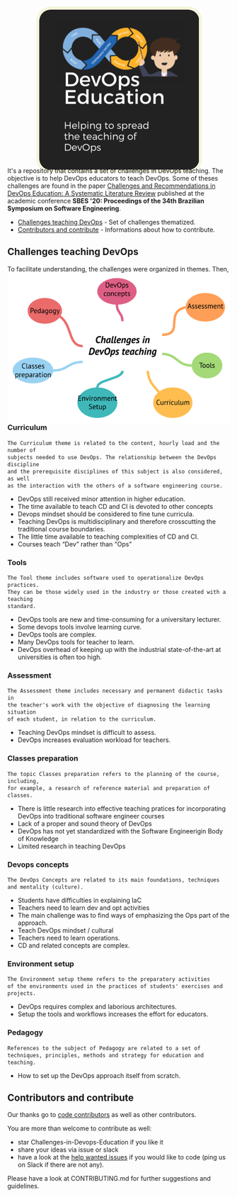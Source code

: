 
<p align="center"> 
  <img style="margin: -30px;" src="https://github.com/devops-education/Challenges-in-Devops-Education/blob/main/images/logo.png"   /> 
</p>

It's a repository that contains a set of challenges in DevOps teaching. The objective is to help DevOps educators to teach DevOps. Some of theses challenges are found in the paper [Challenges and Recommendations in DevOps Education: A Systematic Literature Review](https://dl.acm.org/doi/abs/10.1145/3422392.3422496) published at the academic conference **SBES '20: Proceedings of the 34th Brazilian Symposium on Software Engineering**. 

- [Challenges teaching DevOps](#challenges-teaching-devops) - Set of challenges thematized.
- [Contributors and contribute](#contributors-and-contribute) - Informations about how to contribute.

## Challenges teaching DevOps

To facilitate understanding, the challenges were organized in themes. Then, theses are the following themes:

<p align="center"> 
  <img style="margin: -30px;" src="https://github.com/devops-education/Challenges-in-Devops-Education/blob/main/images/concepts_map.png" /> 
</p>


### Curriculum

```
The Curriculum theme is related to the content, hourly load and the number of 
subjects needed to use DevOps. The relationship between the DevOps discipline 
and the prerequisite disciplines of this subject is also considered, as well 
as the interaction with the others of a software engineering course.
```

- DevOps still received minor attention in higher education.
- The time available to teach CD and CI is devoted to other concepts
- Devops mindset should be considered to fine tune curricula.
- Teaching DevOps is multidisciplinary and therefore crosscutting the traditional course boundaries.
- The little time available to teaching complexities of CD and CI.
- Courses teach “Dev” rather than “Ops”

### Tools
```
The Tool theme includes software used to operationalize DevOps practices. 
They can be those widely used in the industry or those created with a teaching 
standard.
```

- DevOps tools are new and time-consuming for a universitary lecturer.
- Some devops tools involve learning curve.
- DevOps tools are complex.
- Many DevOps tools for teacher to learn.
- DevOps overhead of keeping up with the industrial state-of-the-art at universities is often too high.

### Assessment
```
The Assessment theme includes necessary and permanent didactic tasks in 
the teacher's work with the objective of diagnosing the learning situation 
of each student, in relation to the curriculum.
```
- Teaching DevOps mindset is difficult to assess.
- DevOps increases evaluation workload for teachers.

### Classes preparation
```
The topic Classes preparation refers to the planning of the course, including, 
for example, a research of reference material and preparation of classes.
```
- There is little research into effective teaching pratices for incorporating DevOps into traditional software engineer courses
- Lack of a proper and sound theory of DevOps
- DevOps has not yet standardized with the Software Engineerigin Body of Knowledge
- Limited research in teaching DevOps


### Devops concepts
```
The DevOps Concepts are related to its main foundations, techniques 
and mentality (culture).

```

- Students have difficulties in explaining IaC
- Teachers need to learn dev and opt activities
- The main challenge was to find ways of emphasizing the Ops part of the approach.
- Teach DevOps mindset / cultural
- Teachers need to learn operations.
- CD and related concepts are complex.

### Environment setup
```
The Environment setup theme refers to the preparatory activities 
of the environments used in the practices of students' exercises and projects.
```
- DevOps requires complex and laborious architectures.
- Setup the tools and workflows increases the effort for educators.

### Pedagogy
```
References to the subject of Pedagogy are related to a set of
techniques, principles, methods and strategy for education and teaching.
```
- How to set up the DevOps approach itself from scratch.

## Contributors and contribute

Our thanks go to [code contributors](https://github.com/CSC-DevOps/Course) as well as other contributors.

You are more than welcome to contribute as well:

 - star Challenges-in-Devops-Education if you like it
 - share your ideas via issue or slack
 - have a look at the [help wanted issues](https://github.com/devops-education/Challenges-in-Devops-Education/issues?q=is%3Aissue+is%3Aopen+label%3A%22help+wanted%22) if you would like to code (ping us on Slack if there are not any).

Please have a look at CONTRIBUTING.md for further suggestions and guidelines.

